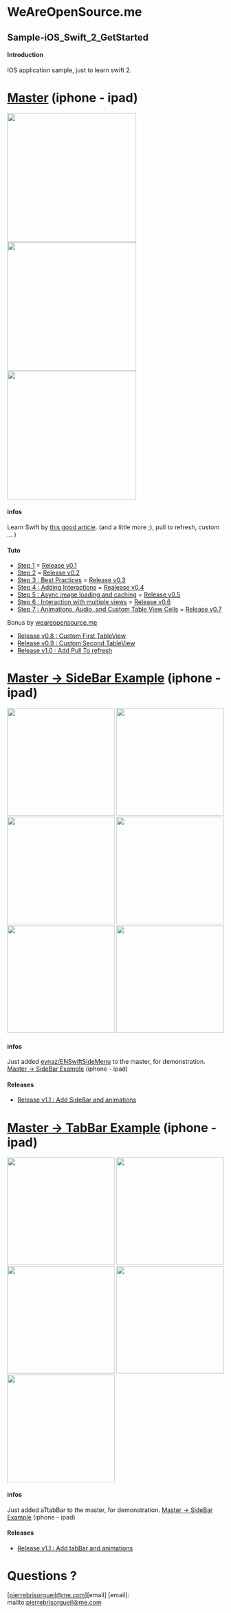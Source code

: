 # WeAreOpenSource.me

## Sample-iOS_Swift_2_GetStarted

#### Introduction  

IOS application sample, just to learn swift 2.

# [Master](https://github.com/weareopensource/Sample-iOS_Swift_2_GetStarted) (iphone - ipad)

<img src="https://raw.githubusercontent.com/weareopensource/Sample-iOS_Swift_2_GetStarted/master/Screenshots/iOS%20Simulator%20Screen%20Shot%2028%20avr.%202015%2019.41.19.png" width="300px"/>
<img src="https://raw.githubusercontent.com/weareopensource/Sample-iOS_Swift_2_GetStarted/master/Screenshots/iOS%20Simulator%20Screen%20Shot%2028%20avr.%202015%2019.41.51.png" width="300px"/>
<img src="https://github.com/weareopensource/Sample-iOS_Swift_2_GetStarted/blob/master/Screenshots/iOS%20Simulator%20Screen%20Shot%2028%20avr.%202015%2019.42.10.png" height="300px"/>

#### infos

 Learn Swift by  [this good article](http://jamesonquave.com/blog/developing-ios-apps-using-swift-tutorial/). (and a little more ;), pull to refresh, custom ... )

#### Tuto

* [Step 1](http://jamesonquave.com/blog/developing-ios-apps-using-swift-tutorial/) = [Release v0.1](https://github.com/weareopensource/Sample-iOS_Swift_2_GetStarted/releases/tag/v0.1)
* [Step 2](http://jamesonquave.com/blog/developing-ios-apps-using-swift-tutorial-part-2/) = [Release v0.2](https://github.com/weareopensource/Sample-iOS_Swift_2_GetStarted/releases/tag/v0.2)
* [Step 3 : Best Practices](http://jamesonquave.com/blog/developing-ios-apps-using-swift-part-3-best-practices/) = [Release v0.3](https://github.com/weareopensource/Sample-iOS_Swift_2_GetStarted/releases/tag/v0.3)
* [Step 4 : Adding Interactions](http://jamesonquave.com/blog/developing-ios-apps-using-swift-part-4-adding-interactions/) = [Realease v0.4](https://github.com/weareopensource/Sample-iOS_Swift_2_GetStarted/releases/tag/v0.4)
* [Step 5 : Async image loading and caching](http://jamesonquave.com/blog/developing-ios-apps-using-swift-part-5-async-image-loading-and-caching/) = [Release v0.5](https://github.com/weareopensource/Sample-iOS_Swift_2_GetStarted/releases/tag/v0.5)
* [Step 6 : Interaction with multiple views](http://jamesonquave.com/blog/developing-ios-8-apps-using-swift-interaction-with-multiple-views/) = [Release v0.6](https://github.com/weareopensource/Sample-iOS_Swift_2_GetStarted/releases/tag/v0.6)
* [Step 7 : Animations, Audio, and Custom Table View Cells](http://jamesonquave.com/blog/developing-ios-8-apps-using-swift-animations-audio-and-custom-table-view-cells/) = [Release v0.7](https://github.com/weareopensource/Sample-iOS_Swift_2_GetStarted/releases/tag/v0.7)

Bonus by [weareopensource.me](http://weareopensource.me)

* [Release v0.8 : Custom First TableView](https://github.com/weareopensource/Sample-iOS_Swift_2_GetStarted/releases/tag/v0.8)
* [Release v0.9 : Custom Second TableView](https://github.com/weareopensource/SSample-iOS_Swift_2_GetStarted/releases/tag/v0.9.1)
* [Release v1.0 : Add Pull To refresh](https://github.com/weareopensource/Sample-iOS_Swift_2_GetStarted/releases/tag/v1.0)


# [Master -> SideBar Example](https://github.com/weareopensource/Sample-iOS_Swift_2_GetStarted/tree/SideBar) (iphone - ipad)

<img src="https://raw.githubusercontent.com/weareopensource/Sample-iOS_Swift_2_GetStarted/SideBar/Screenshots/iOS%20Simulator%20Screen%20Shot%2029%20avr.%202015%2009.03.16.png" width="250px"/>
<img src="https://github.com/weareopensource/Sample-iOS_Swift_2_GetStarted/blob/SideBar/Screenshots/iOS%20Simulator%20Screen%20Shot%2030%20avr.%202015%2012.22.48.png?raw=true" width="250px"/>
<img src="https://raw.githubusercontent.com/weareopensource/Sample-iOS_Swift_2_GetStarted/SideBar/Screenshots/iOS%20Simulator%20Screen%20Shot%2029%20avr.%202015%2009.03.20.png" width="250px"/>
<img src="https://raw.githubusercontent.com/weareopensource/Sample-iOS_Swift_2_GetStarted/SideBar/Screenshots/iOS%20Simulator%20Screen%20Shot%2029%20avr.%202015%2009.03.28.png" width="250px"/>
<img src="https://github.com/weareopensource/Sample-iOS_Swift_2_GetStarted/blob/SideBar/Screenshots/iOS%20Simulator%20Screen%20Shot%2030%20avr.%202015%2012.24.08.png?raw=true" width="250px"/>
<img src="https://raw.githubusercontent.com/weareopensource/Sample-iOS_Swift_2_GetStarted/SideBar/Screenshots/iOS%20Simulator%20Screen%20Shot%2029%20avr.%202015%2009.03.50.png" height="250px"/>

#### infos

Just added [evnaz/ENSwiftSideMenu](https://github.com/evnaz/ENSwiftSideMenu) to the master, for demonstration.
[Master -> SideBar Example](https://github.com/weareopensource/Sample-iOS_Swift_2_GetStarted/tree/SideBar) (iphone - ipad)

#### Releases

* [Release v1.1 : Add SideBar and animations](https://github.com/weareopensource/Sample-iOS_Swift_2_GetStarted/releases/tag/v1.1)

# [Master -> TabBar Example](https://github.com/weareopensource/Sample-iOS_Swift_2_GetStarted/tree/TabBar) (iphone - ipad)

<img src="https://raw.githubusercontent.com/weareopensource/Sample-iOS_Swift_2_GetStarted/TabBar/Screenshots/iOS%20Simulator%20Screen%20Shot%204%20mai%202015%2010.21.30.png" width="250px"/>
<img src="https://raw.githubusercontent.com/weareopensource/Sample-iOS_Swift_2_GetStarted/TabBar/Screenshots/iOS%20Simulator%20Screen%20Shot%204%20mai%202015%2010.21.38.png" width="250px"/>
<img src="https://raw.githubusercontent.com/weareopensource/Sample-iOS_Swift_2_GetStarted/TabBar/Screenshots/iOS%20Simulator%20Screen%20Shot%204%20mai%202015%2010.22.10.png" width="250px"/>
<img src="https://raw.githubusercontent.com/weareopensource/Sample-iOS_Swift_2_GetStarted/TabBar/Screenshots/iOS%20Simulator%20Screen%20Shot%204%20mai%202015%2010.23.53.png" width="250px"/>
<img src="https://raw.githubusercontent.com/weareopensource/Sample-iOS_Swift_2_GetStarted/TabBar/Screenshots/iOS%20Simulator%20Screen%20Shot%204%20mai%202015%2010.24.11.png" height="250px"/>

#### infos

Just added aTtabBar to the master, for demonstration.
[Master -> SideBar Example](https://github.com/weareopensource/Sample-iOS_Swift_2_GetStarted/tree/TabBar) (iphone - ipad)

#### Releases

* [Release v1.1 : Add tabBar and animations](https://github.com/weareopensource/Sample-iOS_Swift_2_GetStarted/releases/tag/v1.2)



# Questions ?

[pierrebrisorgueil@me.com][email]
[email]: mailto:pierrebrisorgueil@me.com
